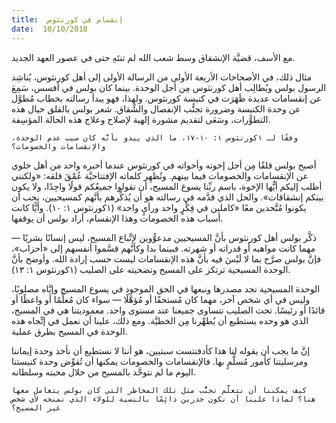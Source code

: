 ```yaml
---
title:  إنقسام في كورنثوس
date:  10/10/2018
---
```


مع الأسف، قضيَّة الإنشقاق وسط شعب الله لم تنتَهِ حتى في عصور العهد الجديد.

مثال ذلك، في الأصحاحات الأربعة الأولى من الرسالة الأولى إلى أهل كورنثوس، يُناشِد الرسول بولس ويُطالِب أهل كورنثوس مِن أجل الوحدة. بينما كان بولس في أفسس، سَمِعَ عن إنقسامات عديدة ظَهَرَت في كنيسة كورنثوس. ولهذا، فهو يبدأ رسالته بخطاب مُطوَّل عن وحدة الكنيسة وضرورة تجنُّب الإنفصال والشِّقاق. شعر بولس بالقلق حيال هذه التطوُّرات، وسَعَى لتقديم مشورة إلهية لإصلاح وعلاج هذه الحالة المؤسِفة.

`وفقًا لـ ١كورنثوس ١: ١٠-١٧، ما الذي يبدو بأنَّه كان سبب عدم الوحدة، والإنقسامات والخصومات؟`

أصبح بولس قلقًا مِن أجل إخوته وأخواته في كورنثوس عندما أخبره واحد من أهل خلوي عن الإنقسامات والخصومات فيما بينهم. وتُظهِر كلماته الإفتتاحيَّة عُمْقَ قلقه: «ولكنني أطلب إليكم أيُّها الإخوة، باسم ربِّنا يسوع المسيح، أن تقولوا جميعُكم قولًا واحِدًا، ولا يكون بينكم إنشقاقات». والحل الذي قدَّمه في رسالته هو أن يُذكِّرهم بأنَّهم كمسيحيين، يجب أن يكونوا مُتَّحدين معًا «كاملين في فِكْرٍ واحد ورأيٍ واحد» (١كورنثوس ١: ١٠). وأيًّا كانت أسباب هذه الخصومات وهذا الإنقسام، أراد بولس أن يوقفها.

ذكَّر بولس أهل كورنثوس بأنَّ المسيحيين مدعوُّوين لإتِّباع المسيح، ليس إنسانًا بشريًا — مهما كانت مواهبه أو قدراته أو شهرته. فبينما بدا وكأنَّهم قسَّموا أنفسهم إلى «أحزاب»، فإنَّ بولس صرَّح بما لا لَبْسَ فيه بأنَّ هذه الإنقسامات ليست حسب إرادة الله. وأوضح بأنَّ الوحدة المسيحية ترتكز على المسيح وتضحيته على الصليب (١كورنثوس ١: ١٣).

الوحدة المسيحية تجد مصدرها ونبعها في الحق الموجود في يسوع المسيح وإيَّاه مصلوبًا، وليس في أي شخص آخر، مهما كان مُستحقًا أو مُؤهَّلًا — سواء كان مُعلِّمًا أو واعظًا أو قائدًا أو رئيسًا. تحت الصليب نتساوى جميعنا عند مستوى واحد. معموديتنا هي في المسيح، الذي هو وحده يستطيع أن يُطهِّرنا مِن الخطيَّة. ومع ذلك، علينا أن نعمل في إتِّجاه هذه الوحدة في المسيح بطرق عملية.

إنَّ ما يجب أن يقوله لنا هذا كأدفنتست سبتيين، هو أننا لا نستطيع أن نأخذ وحدة إيماننا ومرسليتنا كأمور مُسلَّمٍ بها. فالإنقسامات والخصومات يمكنها أن تُقوِّض وحدة كنيستنا اليوم ما لم نتوحَّد بالمسيح من خلال محبته وسلطانه.

`كيف يمكننا أن نتعلَّم تجنُّب مثل تلك المخاطر التي كان بولس يتعامل معها هنا؟ لماذا علينا أن نكون حذرين دائِمًا بالنسبة للولاء الذي نمنحه لأي شخص غير المسيح؟`